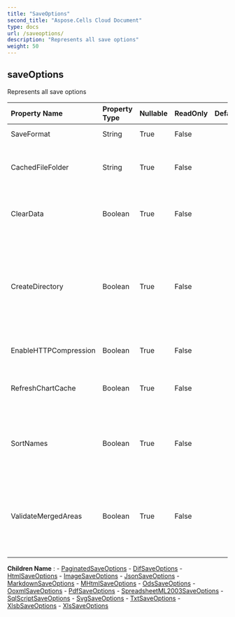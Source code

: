 ```yaml
---
title: "SaveOptions"
second_title: "Aspose.Cells Cloud Document"
type: docs
url: /saveoptions/
description: "Represents all save options"
weight: 50
---
```


## **saveOptions**

Represents all save options 

| Property Name | Property Type | Nullable |  ReadOnly | DefaultValue | Description | 
| :- | :- | :- |:- |  :- | :- |
| SaveFormat | String | True |  False |  | Save format name |  
| CachedFileFolder | String | True |  False |  | The cached file folder is used to store some large data. |  
| ClearData | Boolean | True |  False |  | Make the workbook empty after saving the file. |  
| CreateDirectory | Boolean | True |  False |  | If true and the directory does not exist, the directory will be automatically created before saving the file.             |  
| EnableHTTPCompression | Boolean | True |  False |  | whether http compression is to be used. |  
| RefreshChartCache | Boolean | True |  False |  | Indicates whether refreshing chart cache data |  
| SortNames | Boolean | True |  False |  | Indicates whether sorting defined names before saving file. |  
| ValidateMergedAreas | Boolean | True |  False |  | Indicates whether validate merged areas before saving the file.The default value is false.             |  

**Children Name** : 
	-  [PaginatedSaveOptions](paginatedsaveoptions) 
	-  [DifSaveOptions](difsaveoptions) 
	-  [HtmlSaveOptions](htmlsaveoptions) 
	-  [ImageSaveOptions](imagesaveoptions) 
	-  [JsonSaveOptions](jsonsaveoptions) 
	-  [MarkdownSaveOptions](markdownsaveoptions) 
	-  [MHtmlSaveOptions](mhtmlsaveoptions) 
	-  [OdsSaveOptions](odssaveoptions) 
	-  [OoxmlSaveOptions](ooxmlsaveoptions) 
	-  [PdfSaveOptions](pdfsaveoptions) 
	-  [SpreadsheetML2003SaveOptions](spreadsheetml2003saveoptions) 
	-  [SqlScriptSaveOptions](sqlscriptsaveoptions) 
	-  [SvgSaveOptions](svgsaveoptions) 
	-  [TxtSaveOptions](txtsaveoptions) 
	-  [XlsbSaveOptions](xlsbsaveoptions) 
	-  [XlsSaveOptions](xlssaveoptions) 
